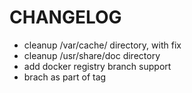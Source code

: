 # CHANGELOG

- cleanup /var/cache/ directory, with fix
- cleanup /usr/share/doc directory
- add docker registry branch support
- brach as part of tag
